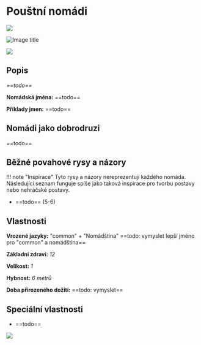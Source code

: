 # Pouštní nomádi

<img src="/assets/sep_line.png"/>

![Image title](/assets/OW/races/Human.png)

<img src="/assets/sep_line.png"/>

## Popis

*==todo==*

**Nomádská jména:** ==todo==

**Příklady jmen:** ==todo==

## Nomádi jako dobrodruzi

==todo==

## Běžné povahové rysy a názory

!!! note "Inspirace"
    Tyto rysy a názory nereprezentují každého nomáda. Následující seznam funguje spíše jako taková inspirace pro tvorbu postavy nebo nehráčské postavy. 

- ==todo== (5-6)

## Vlastnosti

**Vrozené jazyky:** "common" + "Nomádština" ==todo: vymyslet lepší jméno pro "common" a nomádština==

**Základní zdraví:** *12*

**Velikost:** *1*

**Hybnost:** *6 metrů*

**Doba přirozeného dožití:** ==todo: vymyslet==

## Speciální vlastnosti

- ==todo==

<img src="/assets/sep_line.png"/>
